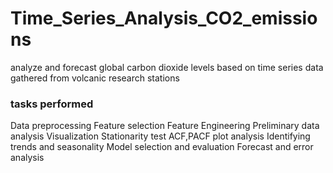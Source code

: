 # Time_Series_Analysis_CO2_emissions
analyze and  forecast global carbon dioxide levels based on time series data gathered from volcanic research stations

### tasks performed
Data preprocessing
Feature selection
Feature Engineering
Preliminary data analysis
Visualization
Stationarity test
ACF,PACF plot analysis
Identifying trends and seasonality
Model selection and evaluation
Forecast and error analysis


